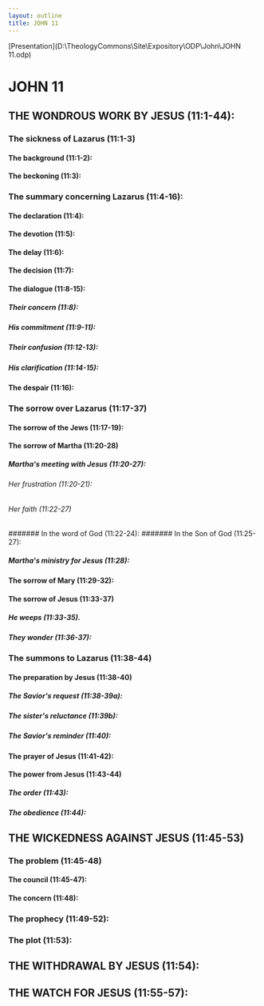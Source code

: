 ```yaml
---
layout: outline
title: JOHN 11
---
```

[Presentation](D:\TheologyCommons\Site\Expository\ODP\John\JOHN 11.odp)
# JOHN 11
## THE WONDROUS WORK BY JESUS (11:1-44): 
###  The sickness of Lazarus (11:1-3) 
####  The background (11:1-2): 
####  The beckoning (11:3): 
###  The summary concerning Lazarus (11:4-16): 
####  The declaration (11:4): 
####  The devotion (11:5): 
####  The delay (11:6): 
####  The decision (11:7): 
####  The dialogue (11:8-15): 
#####  Their concern (11:8): 
#####  His commitment (11:9-11): 
#####  Their confusion (11:12-13): 
#####  His clarification (11:14-15): 
####  The despair (11:16): 
###  The sorrow over Lazarus (11:17-37) 
####  The sorrow of the Jews (11:17-19): 
####  The sorrow of Martha (11:20-28) 
#####  Martha\'s meeting with Jesus (11:20-27): 
######  Her frustration (11:20-21): 
######  Her faith (11:22-27) 
#######  In the word of God (11:22-24): 
#######  In the Son of God (11:25-27): 
#####  Martha\'s ministry for Jesus (11:28): 
####  The sorrow of Mary (11:29-32): 
####  The sorrow of Jesus (11:33-37) 
#####  He weeps (11:33-35). 
#####  They wonder (11:36-37): 
###  The summons to Lazarus (11:38-44) 
####  The preparation by Jesus (11:38-40) 
#####  The Savior\'s request (11:38-39a): 
#####  The sister\'s reluctance (11:39b): 
#####  The Savior\'s reminder (11:40): 
####  The prayer of Jesus (11:41-42): 
####  The power from Jesus (11:43-44) 
#####  The order (11:43): 
#####  The obedience (11:44): 
## THE WICKEDNESS AGAINST JESUS (11:45-53) 
###  The problem (11:45-48) 
####  The council (11:45-47): 
####  The concern (11:48): 
###  The prophecy (11:49-52): 
###  The plot (11:53): 
## THE WITHDRAWAL BY JESUS (11:54): 
## THE WATCH FOR JESUS (11:55-57): 
